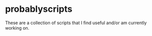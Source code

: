 probablyscripts
===============

These are a collection of scripts that I find useful and/or am currently working on. 
